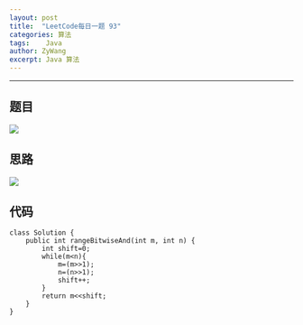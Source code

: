 ```yaml
---
layout: post
title:  "LeetCode每日一题 93"
categories: 算法
tags:    Java 
author: ZyWang
excerpt: Java 算法 
---
```


****
## 题目 ##

![](https://s1.ax1x.com/2020/08/23/d0QAt1.jpg)

## 思路 ##

![](https://pic.leetcode-cn.com/1598143339-uPRKJZ-image.png)

## 代码 ##

    class Solution {
	    public int rangeBitwiseAnd(int m, int n) {
	        int shift=0;
	        while(m<n){
	            m=(m>>1);
	            n=(n>>1);
	            shift++;
	        }
	        return m<<shift;
	    }
	}